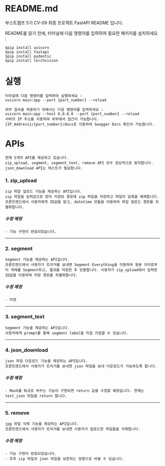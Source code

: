 # README.md

부스트캠프 5기 CV-09 최종 프로젝트 FastAPI README 입니다.

README를 읽기 전에, 터미널에 다음 명령어를 입력하여 필요한 패키지를 설치하세요 :

    $pip install uvicorn
    $pip install fastapi
    $pip install pydantic
    $pip install torchvision

# 실행

    터미널에 다음 명령어를 입력하여 실행하세요 :
    uvicorn main:app --port {port_number} --reload
    
    외부 접속을 허용하기 위해서는 다음 명령어를 입력하세요 :
    uvicorn main:app --host 0.0.0.0 --port {port_number} --reload
    서버의 IP 주소를 이용하여 외부에서 접근이 가능합니다.
    {IP_Address}/{port_number}/docs로 이동하여 Swagger Docs 확인이 가능합니다.

# APIs

    현재 5개의 API를 제공하고 있습니다.
    zip_upload, segment, segment_text, remove API 모두 정상적으로 동작합니다.
    json_download API는 테스트가 필요합니다.

### 1. zip_upload

    zip 파일 업로드 기능을 제공하는 API입니다.
    zip 파일을 입력값으로 받아 지정된 경로에 zip 파일을 저장하고 파일의 압축을 해제합니다. 프론트엔드에서 사용자에게 ID값을 받고, datetime 모듈을 이용하여 파일 업로드 경로를 차별화합니다.

##### 수정 예정
    - 기능 구현이 완료되었습니다.
---
### 2. segment

    Segment 기능을 제공하는 API입니다.
    프론트엔드에서 사용자가 트리거를 보내면 Segment Everything을 이용하여 원본 이미로부터 객체를 Segment하고, 결과를 저장한 후 반환합니다. 사용자가 zip_upload에서 입력한 ID값을 이용하여 저장 경로를 차별화합니다.

##### 수정 예정
    - 미정
---
### 3. segment_text

    Segment 기능을 제공하는 API입니다.
    사용자에게 prompt를 통해 segment label을 직접 지정할 수 있습니다.

---
### 4. json_download
    
    json 파일 다운로드 기능을 제공하는 API입니다.
    프론트엔드에서 사용자가 트리거를 보내면 json 파일을 보내 다운로드가 가능하도록 합니다.

##### 수정 예정
    - Mask를 RLE로 바꾸는 기능이 구현되면 return 값을 수정할 예정입니다. 현재는 test_json 파일을 return 합니다.

---
### 5. remove

    jpg 파일 삭제 기능을 제공하는 API입니다.
    프론트엔드에서 사용자가 트리거를 보내면 사용자가 업로드한 파일들을 삭제합니다.

##### 수정 예정
    - 기능 구현이 완료되었습니다.
    - 추후 zip 파일과 json 파일을 보존하는 방향으로 바뀔 수 있습니다.